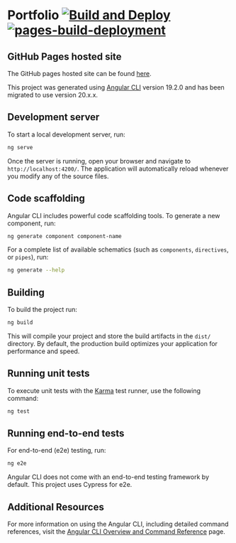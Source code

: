 # Portfolio [![Build and Deploy](https://github.com/TheManOfTeel/portfolio/actions/workflows/angular-ghpages-deploy.yml/badge.svg)](https://github.com/TheManOfTeel/portfolio/actions/workflows/angular-ghpages-deploy.yml) [![pages-build-deployment](https://github.com/TheManOfTeel/portfolio/actions/workflows/pages/pages-build-deployment/badge.svg)](https://github.com/TheManOfTeel/portfolio/actions/workflows/pages/pages-build-deployment)

## GitHub Pages hosted site

The GitHub pages hosted site can be found [here](https://themanofteel.github.io/portfolio/).

This project was generated using [Angular CLI](https://github.com/angular/angular-cli) version 19.2.0 and has been migrated to use version 20.x.x.

## Development server

To start a local development server, run:

```bash
ng serve
```

Once the server is running, open your browser and navigate to `http://localhost:4200/`. The application will automatically reload whenever you modify any of the source files.

## Code scaffolding

Angular CLI includes powerful code scaffolding tools. To generate a new component, run:

```bash
ng generate component component-name
```

For a complete list of available schematics (such as `components`, `directives`, or `pipes`), run:

```bash
ng generate --help
```

## Building

To build the project run:

```bash
ng build
```

This will compile your project and store the build artifacts in the `dist/` directory. By default, the production build optimizes your application for performance and speed.

## Running unit tests

To execute unit tests with the [Karma](https://karma-runner.github.io) test runner, use the following command:

```bash
ng test
```

## Running end-to-end tests

For end-to-end (e2e) testing, run:

```bash
ng e2e
```

Angular CLI does not come with an end-to-end testing framework by default. This project uses Cypress for e2e.

## Additional Resources

For more information on using the Angular CLI, including detailed command references, visit the [Angular CLI Overview and Command Reference](https://angular.dev/tools/cli) page.
